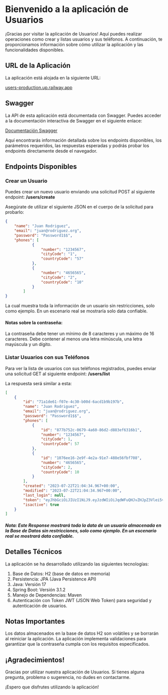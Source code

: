 # Bienvenido a la aplicación de Usuarios

¡Gracias por visitar la aplicación de Usuarios! Aquí puedes realizar operaciones como crear y listas usuarios y sus teléfonos. A continuación, te proporcionamos información sobre cómo utilizar la aplicación y las funcionalidades disponibles.

## URL de la Aplicación

La aplicación está alojada en la siguiente URL:

[users-production.up.railway.app](https://users-production.up.railway.app)

## Swagger

La API de esta aplicación está documentada con Swagger. Puedes acceder a la documentación interactiva de Swagger en el siguiente enlace:

[Documentación Swagger](https://users-production.up.railway.app/doc/swagger-ui/index.html)

Aquí encontrarás información detallada sobre los endpoints disponibles, los parámetros requeridos, las respuestas esperadas y podrás probar los endpoints directamente desde el navegador.

## Endpoints Disponibles

### Crear un Usuario

Puedes crear un nuevo usuario enviando una solicitud POST al siguiente endpoint: **/users/create**

Asegúrate de utilizar el siguiente JSON en el cuerpo de la solicitud para probarlo:

```json
{
    "name": "Juan Rodriguez",
    "email": "juan@rodriguez.org",
    "password": "Password1$$",
    "phones": [
            {
                "number": "1234567",
                "cityCode": "1",
                "countryCode": "57"
            },
            {
                "number": "4656565",
                "cityCode": "2",
                "countryCode": "10"
            }
        ]
}
```
La cual muestra toda la información de un usuario sin restricciones, solo como ejemplo. En un escenario real se mostraría solo data confiable.

#### Notas sobre la contraseña:

La contraseña debe tener un mínimo de 8 caracteres y un máximo de 16 caracteres.
Debe contener al menos una letra minúscula, una letra mayúscula y un dígito.

### Listar Usuarios con sus Teléfonos

Para ver la lista de usuarios con sus teléfonos registrados, puedes enviar una solicitud GET al siguiente endpoint: **/users/list**

La respuesta será similar a esta:

```json
[
    {
        "id": "71a1de61-f07e-4c30-b00d-6acd1b9b197b",
        "name": "Juan Rodriguez",
        "email": "juan@rodriguez.org",
        "password": "Password1$$",
        "phones": [
            {
                "id": "877b752c-0679-4a60-86d2-d883ef6316b1",
                "number": "1234567",
                "cityCode": 1,
                "countryCode": 57
            },
            {
                "id": "1076ee16-2e9f-4e2a-91e7-488e56fbf708",
                "number": "4656565",
                "cityCode": 2,
                "countryCode": 10
            }
        ],
        "created": "2023-07-22T21:04:34.967+00:00",
        "modified": "2023-07-22T21:04:34.967+00:00",
        "last_login": null,
        "token": "eyJhbGciOiJIUzI1NiJ9.eyJzdWIiOiJqdWFuQHJvZHJpZ3Vlei5vcmciLCJpYXQiOjE2OTAwNTk4NzUsImV4cCI6MTY5MDE0NjI3NX0.SOf3_wTA_3Pmx7AX_szBinbOuKu34PgIpj2MrAEzIQ0",
        "isactive": true
    }
]
```

##### Nota: Este Response mostrará toda la data de un usuario almacenada en la Base de Datos sin restricciones, solo como ejemplo. En un escenario real se mostrará data confiable.

## Detalles Técnicos

La aplicación se ha desarrollado utilizando las siguientes tecnologías:

1. Base de Datos: H2 (base de datos en memoria)
2. Persistencia: JPA (Java Persistence API)
3. Java: Versión 17
4. Spring Boot: Versión 3.1.2
5. Manejo de Dependencias: Maven
6. Autenticación con Token JWT (JSON Web Token) para seguridad y autenticación de usuarios.

## Notas Importantes

Los datos almacenados en la base de datos H2 son volátiles y se borrarán al reiniciar la aplicación.
La aplicación implementa validaciones para garantizar que la contraseña cumpla con los requisitos especificados.

## ¡Agradecimientos!

Gracias por utilizar nuestra aplicación de Usuarios. Si tienes alguna pregunta, problema o sugerencia, no dudes en contactarme.

¡Espero que disfrutes utilizando la aplicación!
